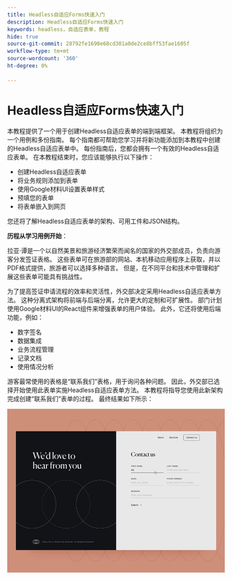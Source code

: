 ```yaml
---
title: Headless自适应Forms快速入门
description: Headless自适应Forms快速入门
keywords: headless，自适应表单，教程
hide: true
source-git-commit: 28792fe1690e68cd301a0de2ce8bff53fae1605f
workflow-type: tm+mt
source-wordcount: '360'
ht-degree: 0%

---
```



# Headless自适应Forms快速入门

本教程提供了一个用于创建Headless自适应表单的端到端框架。 本教程将组织为一个用例和多份指南。 每个指南都可帮助您学习并将新功能添加到本教程中创建的Headless自适应表单中。 每份指南后，您都会拥有一个有效的Headless自适应表单。 在本教程结束时，您应该能够执行以下操作：

* 创建Headless自适应表单
* 将业务规则添加到表单
* 使用Google材料UI设置表单样式
* 预填您的表单
* 将表单嵌入到网页

您还将了解Headless自适应表单的架构、可用工件和JSON结构。

**历程从学习用例开始**：

拉亚·谭是一个以自然美景和旅游经济繁荣而闻名的国家的外交部成员，负责向游客分发签证表格。 这些表单可在旅游部的网站、本机移动应用程序上获取，并以PDF格式提供，旅游者可以选择多种语言。 但是，在不同平台和技术中管理和扩展这些表单可能具有挑战性。

为了提高签证申请流程的效率和灵活性，外交部决定采用Headless自适应表单方法。 这种分离式架构将前端与后端分离，允许更大的定制和可扩展性。 部门计划使用Google材料UI的React组件来增强表单的用户体验。 此外，它还将使用后端功能，例如：

* 数字签名
* 数据集成
* 业务流程管理
* 记录文档
* 使用情况分析

游客最常使用的表格是“联系我们”表格，用于询问各种问题。 因此，外交部已选择开始使用此表单实施Headless自适应表单方法。 本教程将指导您使用此新架构完成创建“联系我们”表单的过程。 最终结果如下所示：

![联系我们Headless自适应表单](assets/contact-us-headless-adaptive-forms.png)